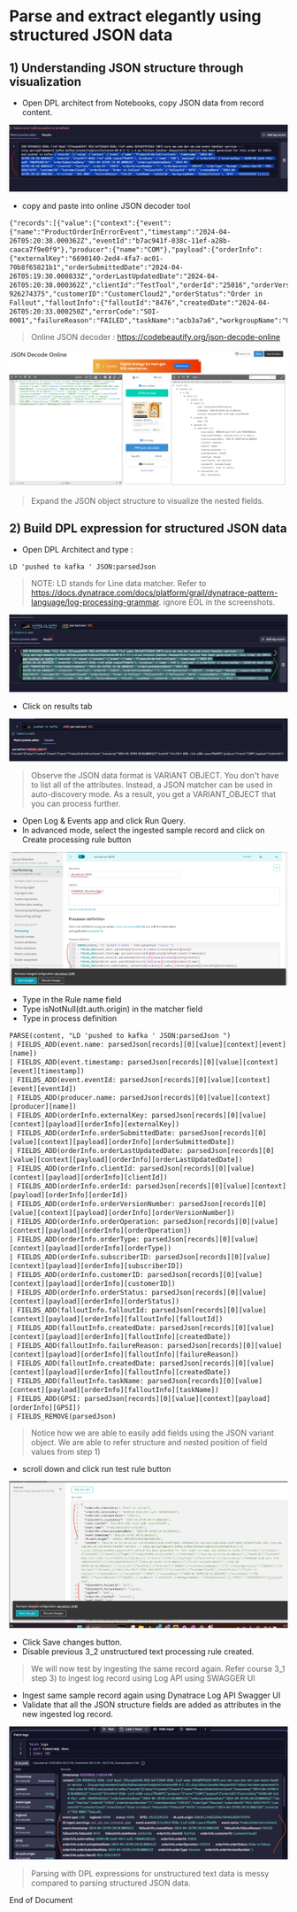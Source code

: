 # Parse and extract elegantly using structured JSON data 

## 1) Understanding JSON structure through visualization
- Open DPL architect from Notebooks, copy JSON data from record content.

![JSONdata](https://github.com/hakansuku/D1APACTraining/blob/main/images/DPL/visualizeJSON.png?raw=true)

- copy and paste into online JSON decoder tool 

```
{"records":[{"value":{"context":{"event":{"name":"ProductOrderInErrorEvent","timestamp":"2024-04-26T05:20:38.000362Z","eventId":"b7ac941f-038c-11ef-a28b-caaca7f9e0f9"},"producer":{"name":"COM"},"payload":{"orderInfo":{"externalKey":"6690140-2ed4-4fa7-ac01-70b8f65821b1","orderSubmittedDate":"2024-04-26T05:19:30.000833Z","orderLastUpdatedDate":"2024-04-26T05:20:38.000362Z","clientId":"TestTool","orderId":"25016","orderVersionNumber":"1","orderOperation":"CREATE","orderType":"Resume","subscriberID":"REG-926274375","customerID":"CustomerCloud2","orderStatus":"Order in Fallout","falloutInfo":{"falloutId":"8476","createdDate":"2024-04-26T05:20:33.000250Z","errorCode":"SOI-0001","failureReason":"FAILED","taskName":"acb3a7a6","workgroupName":"GlobalFallout"},"GPSI":"19525295333"}}}}}]}
```

> Online JSON decoder : https://codebeautify.org/json-decode-online

![JSONdata](https://github.com/hakansuku/D1APACTraining/blob/main/images/DPL/visualJSON.png?raw=true)

> Expand the JSON object structure to visualize the nested fields.

## 2) Build DPL expression for structured JSON data

- Open DPL Architect and type :
```
LD 'pushed to kafka ' JSON:parsedJson
```

> NOTE: LD stands for	Line data matcher.  Refer to https://docs.dynatrace.com/docs/platform/grail/dynatrace-pattern-language/log-processing-grammar.
> ignore EOL in the screenshots.

![JSONdata](https://github.com/hakansuku/D1APACTraining/blob/main/images/DPL/JSONvariantobject2.png?raw=true)

- Click on results tab

![JSONdata](https://github.com/hakansuku/D1APACTraining/blob/main/images/DPL/resultvariantobject2.png?raw=true)

> Observe the JSON data format is VARIANT OBJECT. You don't have to list all of the attributes. Instead, a JSON matcher can be used in auto-discovery mode. As a result, you get a VARIANT_OBJECT that you can process further.

- Open Log & Events app and click Run Query.
- In advanced mode, select the ingested sample record and click on Create processing rule button 

![JSONdata](https://github.com/hakansuku/D1APACTraining/blob/main/images/DPL/JSONmkrule.png?raw=true)

- Type in the Rule name field
- Type isNotNull(dt.auth.origin) in the matcher field
- Type in process definition

```
PARSE(content, "LD 'pushed to kafka ' JSON:parsedJson ")
| FIELDS_ADD(event.name: parsedJson[records][0][value][context][event][name])
| FIELDS_ADD(event.timestamp: parsedJson[records][0][value][context][event][timestamp])
| FIELDS_ADD(event.eventId: parsedJson[records][0][value][context][event][eventId])
| FIELDS_ADD(producer.name: parsedJson[records][0][value][context][producer][name])
| FIELDS_ADD(orderInfo.externalKey: parsedJson[records][0][value][context][payload][orderInfo][externalKey])
| FIELDS_ADD(orderInfo.orderSubmittedDate: parsedJson[records][0][value][context][payload][orderInfo][orderSubmittedDate])
| FIELDS_ADD(orderInfo.orderLastUpdatedDate: parsedJson[records][0][value][context][payload][orderInfo][orderLastUpdatedDate])
| FIELDS_ADD(orderInfo.clientId: parsedJson[records][0][value][context][payload][orderInfo][clientId])
| FIELDS_ADD(orderInfo.orderId: parsedJson[records][0][value][context][payload][orderInfo][orderId])
| FIELDS_ADD(orderInfo.orderVersionNumber: parsedJson[records][0][value][context][payload][orderInfo][orderVersionNumber])
| FIELDS_ADD(orderInfo.orderOperation: parsedJson[records][0][value][context][payload][orderInfo][orderOperation])
| FIELDS_ADD(orderInfo.orderType: parsedJson[records][0][value][context][payload][orderInfo][orderType])
| FIELDS_ADD(orderInfo.subscriberID: parsedJson[records][0][value][context][payload][orderInfo][subscriberID])
| FIELDS_ADD(orderInfo.customerID: parsedJson[records][0][value][context][payload][orderInfo][customerID])
| FIELDS_ADD(orderInfo.orderStatus: parsedJson[records][0][value][context][payload][orderInfo][orderStatus])
| FIELDS_ADD(falloutInfo.falloutId: parsedJson[records][0][value][context][payload][orderInfo][falloutInfo][falloutId])
| FIELDS_ADD(falloutInfo.createdDate: parsedJson[records][0][value][context][payload][orderInfo][falloutInfo][createdDate])
| FIELDS_ADD(falloutInfo.failureReason: parsedJson[records][0][value][context][payload][orderInfo][falloutInfo][failureReason])
| FIELDS_ADD(falloutInfo.createdDate: parsedJson[records][0][value][context][payload][orderInfo][falloutInfo][createdDate])
| FIELDS_ADD(falloutInfo.taskName: parsedJson[records][0][value][context][payload][orderInfo][falloutInfo][taskName])
| FIELDS_ADD(GPSI: parsedJson[records][0][value][context][payload][orderInfo][GPSI])
| FIELDS_REMOVE(parsedJson)
```
> Notice how we are able to easily add fields using the JSON variant object.  We are able to refer structure and nested position of field values from step 1)

- scroll down and click run test rule button
  
![JSONdata](https://github.com/hakansuku/D1APACTraining/blob/main/images/DPL/JSONtestrun123.png?raw=true)

- Click Save changes button.
- Disable previous 3_2 unstructured text processing rule created.

> We will now test by ingesting the same record again. Refer course 3_1 step 3) to ingest log record using Log API using SWAGGER UI

- Ingest same sample record again using Dynatrace Log API Swagger UI
- Validate that all the JSON structure fields are added as attributes in the new ingested log record.

![FINAL](https://github.com/hakansuku/D1APACTraining/blob/main/images/DPL/validatefinal.png?raw=true)

> Parsing with DPL expressions for unstructured text data is messy compared to parsing structured JSON data.

End of Document



